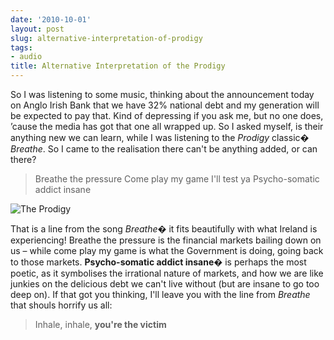 ```yaml
---
date: '2010-10-01'
layout: post
slug: alternative-interpretation-of-prodigy
tags:
- audio
title: Alternative Interpretation of the Prodigy
---
```


So I was listening to some music, thinking about the announcement 
today on Anglo Irish Bank that we have 32% national debt and 
my generation will be expected to pay that. Kind of depressing 
if you ask me, but no one does, ’cause the media has got that 
one all wrapped up. So I asked myself, is their anything new 
we can learn, while I was listening to the *Prodigy* classic� *Breathe*.
So I came to the realisation there can't be anything added, or can there?

>Breathe the pressure
>Come play my game I'll test ya
>Psycho-somatic addict insane

![The Prodigy][ProdPic]

That is a line from the song *Breathe*� it fits beautifully with what 
Ireland is experiencing! Breathe the pressure is the financial markets 
bailing down on us – while come play my game is what the Government 
is doing, going back to those markets. **Psycho-somatic addict insane**� 
is perhaps the most poetic, as it symbolises the irrational nature of 
markets, and how we are like junkies on the delicious debt we can't live 
without (but are insane to go too deep on). If that got you thinking, 
I'll leave you with the line from *Breathe* that shouls horrify us all:

>Inhale, inhale, **you're the victim**

[ProdPic]: http://farm2.static.flickr.com/1282/826416301_451f662a54.jpg